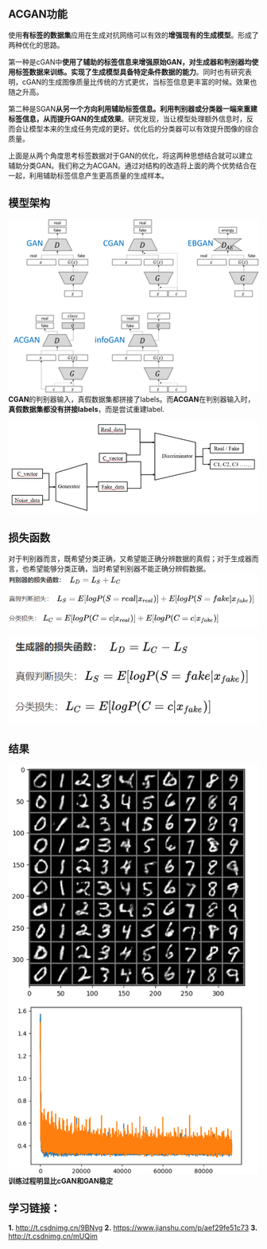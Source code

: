 ## ACGAN功能
使用**有标签的数据集**应用在生成对抗网络可以有效的**增强现有的生成模型**。形成了两种优化的思路。

第一种是cGAN中**使用了辅助的标签信息来增强原始GAN，对生成器和判别器均使用标签数据来训练。实现了生成模型具备特定条件数据的能力**。同时也有研究表明，cGAN的生成图像质量比传统的方式更优，当标签信息更丰富的时候。效果也随之升高。

第二种是SGAN**从另一个方向利用辅助标签信息。利用判别器或分类器一端来重建标签信息，从而提升GAN的生成效果**。研究发现，当让模型处理额外信息时，反而会让模型本来的生成任务完成的更好。优化后的分类器可以有效提升图像的综合质量。

上面是从两个角度思考标签数据对于GAN的优化，将这两种思想结合就可以建立辅助分类GAN。我们称之为ACGAN。通过对结构的改造将上面的两个优势结合在一起，利用辅助标签信息产生更高质量的生成样本。

## 模型架构
![alt text](20200611111033394.png)
**CGAN**的判别器输入，真假数据集都拼接了labels。而**ACGAN**在判别器输入时，**真假数据集都没有拼接labels**，而是尝试重建label.

![alt text](image.png)
## 损失函数
 对于判别器而言，既希望分类正确，又希望能正确分辨数据的真假；对于生成器而言，也希望能够分类正确，当时希望判别器不能正确分辨假数据。
 ![alt text](image-1.png)

 ![alt text](image-2.png)


## 结果
![alt text](image-3.png)
![alt text](image-4.png)
**训练过程明显比cGAN和GAN稳定**


## 学习链接：
**1.** http://t.csdnimg.cn/9BNvg
**2.** https://www.jianshu.com/p/aef29fe51c73
**3.** http://t.csdnimg.cn/mUQim